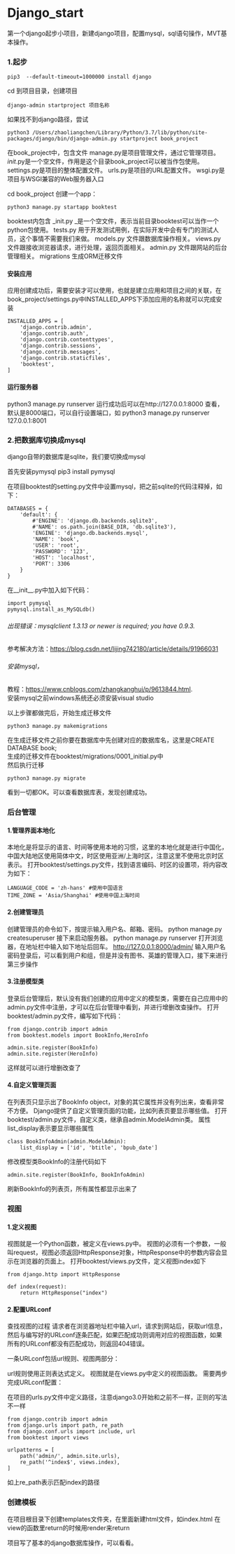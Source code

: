 # Django_start
第一个django起步小项目，新建django项目，配置mysql，sql语句操作，MVT基本操作。


### 1.起步

```
pip3  --default-timeout=1000000 install django
```

cd  到项目目录，创建项目
```
django-admin startproject 项目名称
```
如果找不到django路径，尝试
```
python3 /Users/zhaoliangchen/Library/Python/3.7/lib/python/site-packages/django/bin/django-admin.py startproject book_project
```
在book_project中，包含文件
manage.py是项目管理文件，通过它管理项目。
_init_.py是一个空文件，作用是这个目录book_project可以被当作包使用。
settings.py是项目的整体配置文件。
urls.py是项目的URL配置文件。
wsgi.py是项目与WSGI兼容的Web服务器入口

cd book_project
创建一个app： 
```
python3 manage.py startapp booktest
```

booktest内包含
_init.py    _是一个空文件，表示当前目录booktest可以当作一个python包使用。
tests.py    用于开发测试用例，在实际开发中会有专门的测试人员，这个事情不需要我们来做。
models.py   文件跟数据库操作相关。
views.py    文件跟接收浏览器请求，进行处理，返回页面相关。
admin.py    文件跟网站的后台管理相关。
migrations  生成ORM迁移文件


#### 安装应用

应用创建成功后，需要安装才可以使用，也就是建立应用和项目之间的关联，在book_project/settings.py中INSTALLED_APPS下添加应用的名称就可以完成安装

```
INSTALLED_APPS = [
    'django.contrib.admin',
    'django.contrib.auth',
    'django.contrib.contenttypes',
    'django.contrib.sessions',
    'django.contrib.messages',
    'django.contrib.staticfiles',
    'booktest',
]
```

#### 运行服务器

python3 manage.py runserver 
运行成功后可以在http://127.0.0.1:8000 查看，默认是8000端口，可以自行设置端口，如
python3 manage.py runserver 127.0.0.1:8001


### 2.把数据库切换成mysql

django自带的数据库是sqlite，我们要切换成mysql

首先安装pymysql
pip3 install pymysql


在项目booktest的setting.py文件中设置mysql，把之前sqlite的代码注释掉，如下：
```
DATABASES = {
    'default': {
        #'ENGINE': 'django.db.backends.sqlite3',
        #'NAME': os.path.join(BASE_DIR, 'db.sqlite3'),
        'ENGINE': 'django.db.backends.mysql',
        'NAME': 'book',
        'USER': 'root',
        'PASSWORD': '123',
        'HOST': 'localhost',
        'PORT': 3306
    }
}
```

在__init__.py中加入如下代码：
```
import pymysql
pymysql.install_as_MySQLdb()
```


###### 出现错误：mysqlclient 1.3.13 or newer is required; you have 0.9.3.
参考解决方法：https://blog.csdn.net/lijing742180/article/details/91966031
###### 安装mysql，
教程：https://www.cnblogs.com/zhangkanghui/p/9613844.html. <br>
安装mysql之前windows系统还必须安装visual studio


以上步骤都做完后，开始生成迁移文件<br>
```
python3 manage.py makemigrations
```
在生成迁移文件之前你要在数据库中先创建对应的数据库名，这里是CREATE DATABASE book;<br>
生成的迁移文件在booktest/migrations/0001_initial.py中<br>
然后执行迁移<br>
```
python3 manage.py migrate
```
看到一切都OK。可以查看数据库表，发现创建成功。


### 后台管理

#### 1.管理界面本地化
本地化是将显示的语言、时间等使用本地的习惯，这里的本地化就是进行中国化，中国大陆地区使用简体中文，时区使用亚洲/上海时区，注意这里不使用北京时区表示。
打开booktest/settings.py文件，找到语言编码、时区的设置项，将内容改为如下：
```
LANGUAGE_CODE = 'zh-hans' #使用中国语言
TIME_ZONE = 'Asia/Shanghai' #使用中国上海时间
```


#### 2.创建管理员
创建管理员的命令如下，按提示输入用户名、邮箱、密码。
python manage.py createsuperuser
接下来启动服务器。
python manage.py runserver
打开浏览器，在地址栏中输入如下地址后回车。
http://127.0.0.1:8000/admin/
输入用户名密码登录后，可以看到用户和组，但是并没有图书、英雄的管理入口，接下来进行第三步操作



#### 3.注册模型类
登录后台管理后，默认没有我们创建的应用中定义的模型类，需要在自己应用中的admin.py文件中注册，才可以在后台管理中看到，并进行增删改查操作。
打开booktest/admin.py文件，编写如下代码：

```
from django.contrib import admin
from booktest.models import BookInfo,HeroInfo

admin.site.register(BookInfo)
admin.site.register(HeroInfo)
```

这样就可以进行增删改查了

#### 4.自定义管理页面
在列表页只显示出了BookInfo object，对象的其它属性并没有列出来，查看非常不方便。 Django提供了自定义管理页面的功能，比如列表页要显示哪些值。
打开booktest/admin.py文件，自定义类，继承自admin.ModelAdmin类。
属性list_display表示要显示哪些属性
```
class BookInfoAdmin(admin.ModelAdmin):
    list_display = ['id', 'btitle', 'bpub_date']
```
修改模型类BookInfo的注册代码如下
```
admin.site.register(BookInfo, BookInfoAdmin)
```
刷新BookInfo的列表页，所有属性都显示出来了



### 视图

#### 1.定义视图

视图就是一个Python函数，被定义在views.py中。
视图的必须有一个参数，一般叫request，视图必须返回HttpResponse对象，HttpResponse中的参数内容会显示在浏览器的页面上。
打开booktest/views.py文件，定义视图index如下
```
from django.http import HttpResponse

def index(request):
    return HttpResponse("index")
```


#### 2.配置URLconf

查找视图的过程
请求者在浏览器地址栏中输入url，请求到网站后，获取url信息，然后与编写好的URLconf逐条匹配，如果匹配成功则调用对应的视图函数，如果所有的URLconf都没有匹配成功，则返回404错误。

一条URLconf包括url规则、视图两部分：

url规则使用正则表达式定义。
视图就是在views.py中定义的视图函数。
需要两步完成URLconf配置：

在项目的urls.py文件中定义路径，注意django3.0开始和之前不一样，正则的写法不一样
```
from django.contrib import admin
from django.urls import path, re_path
from django.conf.urls import include, url
from booktest import views

urlpatterns = [
    path('admin/', admin.site.urls),
    re_path('^index$', views.index),
]
```
如上re_path表示匹配index的路径



### 创建模板

在项目根目录下创建templates文件夹，在里面新建html文件，如index.html
在view的函数里return的时候用render来return

项目写了基本的django数据库操作，可以看看。








